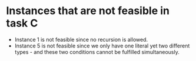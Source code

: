 # Instances that are not feasible in task C

- Instance 1 is not feasible since no recursion is allowed.
- Instance 5 is not feasible since we only have one literal yet two different types - and these two conditions cannot be fulfilled simultaneously.